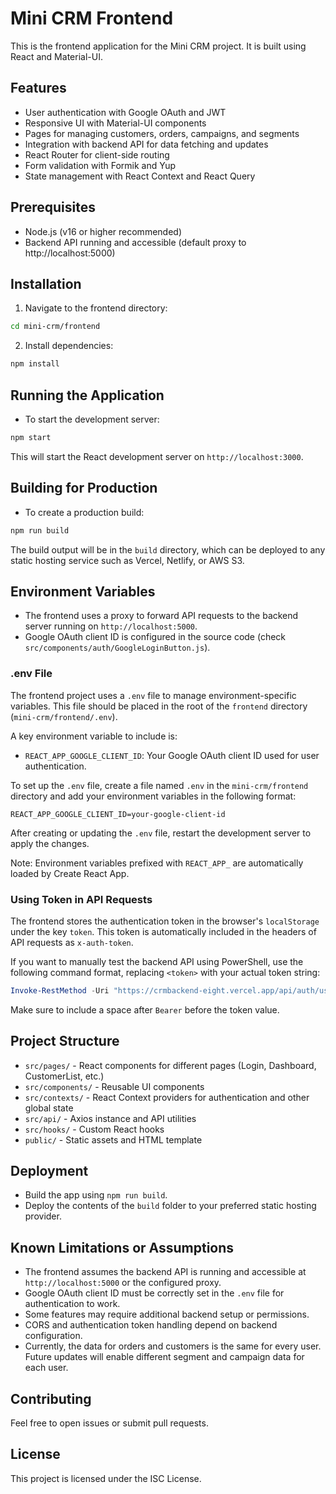 # Mini CRM Frontend

This is the frontend application for the Mini CRM project. It is built using React and Material-UI.

## Features

- User authentication with Google OAuth and JWT
- Responsive UI with Material-UI components
- Pages for managing customers, orders, campaigns, and segments
- Integration with backend API for data fetching and updates
- React Router for client-side routing
- Form validation with Formik and Yup
- State management with React Context and React Query

## Prerequisites

- Node.js (v16 or higher recommended)
- Backend API running and accessible (default proxy to http://localhost:5000)

## Installation

1. Navigate to the frontend directory:

```bash
cd mini-crm/frontend
```

2. Install dependencies:

```bash
npm install
```

## Running the Application

- To start the development server:

```bash
npm start
```

This will start the React development server on `http://localhost:3000`.

## Building for Production

- To create a production build:

```bash
npm run build
```

The build output will be in the `build` directory, which can be deployed to any static hosting service such as Vercel, Netlify, or AWS S3.

## Environment Variables

- The frontend uses a proxy to forward API requests to the backend server running on `http://localhost:5000`.
- Google OAuth client ID is configured in the source code (check `src/components/auth/GoogleLoginButton.js`).

### .env File

The frontend project uses a `.env` file to manage environment-specific variables. This file should be placed in the root of the `frontend` directory (`mini-crm/frontend/.env`).

A key environment variable to include is:

- `REACT_APP_GOOGLE_CLIENT_ID`: Your Google OAuth client ID used for user authentication.

To set up the `.env` file, create a file named `.env` in the `mini-crm/frontend` directory and add your environment variables in the following format:

```env
REACT_APP_GOOGLE_CLIENT_ID=your-google-client-id
```

After creating or updating the `.env` file, restart the development server to apply the changes.

Note: Environment variables prefixed with `REACT_APP_` are automatically loaded by Create React App.

### Using Token in API Requests

The frontend stores the authentication token in the browser's `localStorage` under the key `token`. This token is automatically included in the headers of API requests as `x-auth-token`.

If you want to manually test the backend API using PowerShell, use the following command format, replacing `<token>` with your actual token string:

```powershell
Invoke-RestMethod -Uri "https://crmbackend-eight.vercel.app/api/auth/user" -Headers @{Authorization="Bearer <token>"}
```

Make sure to include a space after `Bearer` before the token value.

## Project Structure

- `src/pages/` - React components for different pages (Login, Dashboard, CustomerList, etc.)
- `src/components/` - Reusable UI components
- `src/contexts/` - React Context providers for authentication and other global state
- `src/api/` - Axios instance and API utilities
- `src/hooks/` - Custom React hooks
- `public/` - Static assets and HTML template

## Deployment

- Build the app using `npm run build`.
- Deploy the contents of the `build` folder to your preferred static hosting provider.

## Known Limitations or Assumptions

- The frontend assumes the backend API is running and accessible at `http://localhost:5000` or the configured proxy.
- Google OAuth client ID must be correctly set in the `.env` file for authentication to work.
- Some features may require additional backend setup or permissions.
- CORS and authentication token handling depend on backend configuration.
- Currently, the data for orders and customers is the same for every user. Future updates will enable different segment and campaign data for each user.

## Contributing

Feel free to open issues or submit pull requests.

## License

This project is licensed under the ISC License.
